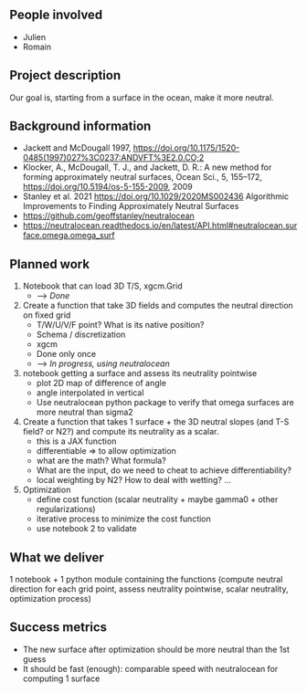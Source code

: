 ## People involved

* Julien
* Romain

## Project description 

Our goal is, starting from a surface in the ocean, make it more neutral.


## Background information

* Jackett and McDougall 1997, https://doi.org/10.1175/1520-0485(1997)027%3C0237:ANDVFT%3E2.0.CO;2
* Klocker, A., McDougall, T. J., and Jackett, D. R.: A new method for forming approximately neutral surfaces, Ocean Sci., 5, 155–172, https://doi.org/10.5194/os-5-155-2009, 2009
* Stanley et al. 2021 https://doi.org/10.1029/2020MS002436 
  Algorithmic Improvements to Finding Approximately Neutral Surfaces
* https://github.com/geoffstanley/neutralocean
* https://neutralocean.readthedocs.io/en/latest/API.html#neutralocean.surface.omega.omega_surf

## Planned work


1. Notebook that can load 3D T/S, xgcm.Grid
   * --> *Done*
1. Create a function that take 3D fields and computes the neutral direction on fixed grid
   * T/W/U/V/F point? What is its native position?
   * Schema / discretization
   * xgcm
   * Done only once
   * --> *In progress, using neutralocean*
2. notebook getting a surface and assess its neutrality pointwise
   * plot 2D map of difference of angle
   * angle interpolated in vertical
   * Use neutralocean python package to verify that omega surfaces are more neutral than sigma2
3. Create a function that takes 1 surface + the 3D neutral slopes (and T-S field? or N2?) and compute its neutrality as a scalar.
   * this is a JAX function
   * differentiable => to allow optimization
   * what are the math? What formula?
   * What are the input, do we need to cheat to achieve differentiability?
   * local weighting by N2? How to deal with wetting? ...
4. Optimization
   * define cost function (scalar neutrality + maybe gamma0 + other regularizations)
   * iterative process to minimize the cost function
   * use notebook 2 to validate

## What we deliver

1 notebook + 1 python module containing the functions
(compute neutral direction for each grid point, assess neutrality pointwise, scalar neutrality, optimization process)

## Success metrics


* The new surface after optimization should be more neutral than the 1st guess
* It should be fast (enough): comparable speed with neutralocean for computing 1 surface
